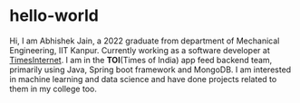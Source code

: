 # hello-world
Hi, I am Abhishek Jain, a 2022 graduate from department of Mechanical Engineering, IIT Kanpur. Currently working as a software developer at [TimesInternet](https://timesinternet.in/).
I am in the **TOI**(Times of India) app feed backend team, primarily using Java, Spring boot framework and MongoDB. I am interested in machine learning and data science and have done projects related to them in my college too.
